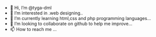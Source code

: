 - 👋 Hi, I’m @tyga-dml
- 👀 I’m interested in .web designing..
- 🌱 I’m currently learning html,css and php programming languages...
- 💞️ I’m looking to collaborate on github to help me improve...
- 📫 How to reach me ...

<!---
tyga-dml/tyga-dml is a ✨ special ✨ repository because its `README.md` (this file) appears on your GitHub profile.
You can click the Preview link to take a look at your changes.
--->
